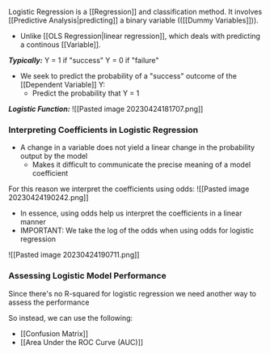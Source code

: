 Logistic Regression is a [[Regression]] and classification method. It involves [[Predictive Analysis|predicting]] a binary variable (([[Dummy Variables]])). 
- Unlike [[OLS Regression|linear regression]], which deals with predicting a continous [[Variable]].

***Typically:***
Y = 1 if "success"
Y = 0 if "failure"

- We seek to predict the probability of a "success" outcome of the [[Dependent Variable]] Y:
	- Predict the probability that Y = 1


***Logistic Function:***
![[Pasted image 20230424181707.png]]

### Interpreting Coefficients in Logistic Regression
- A change in a variable does not yield a linear change in the probability output by the model
	- Makes it difficult to communicate the precise meaning of a model coefficient

For this reason we interpret the coefficients using odds:
![[Pasted image 20230424190242.png]]

- In essence, using odds help us interpret the coefficients in a linear manner
- IMPORTANT: We take the log of the odds when using odds for logistic regression

![[Pasted image 20230424190711.png]]

### Assessing Logistic Model Performance
Since there's no R-squared for logistic regression we need another way to assess the performance

So instead, we can use the following:
- [[Confusion Matrix]]
- [[Area Under the ROC Curve (AUC)]] 